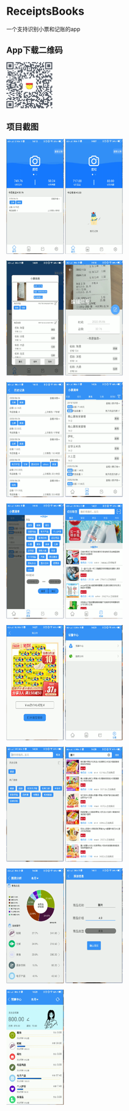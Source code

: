 # ReceiptsBooks
一个支持识别小票和记账的app
## App下载二维码
![img](https://github.com/LuoSPro/ReceiptsBooks/blob/master/photo/receptbooks.png)

## 项目截图
<img src="https://github.com/LuoSPro/ReceiptsBooks/blob/master/photo/1.PNG" alt="img" width="300" height="600" style="zoom:50%;" />           <img src="https://github.com/LuoSPro/ReceiptsBooks/blob/master/photo/2.PNG" alt="img" width="300" height="600" style="zoom:50%;" />

<img src="https://github.com/LuoSPro/ReceiptsBooks/blob/master/photo/3.PNG" alt="img" width="300" height="600" style="zoom:50%;" />           <img src="https://github.com/LuoSPro/ReceiptsBooks/blob/master/photo/4.PNG" alt="img" width="300" height="600" style="zoom:50%;" />

<img src="https://github.com/LuoSPro/ReceiptsBooks/blob/master/photo/5.PNG" alt="img" width="300" height="600" style="zoom:50%;" />           <img src="https://github.com/LuoSPro/ReceiptsBooks/blob/master/photo/6.PNG" alt="img" width="300" height="600" style="zoom:50%;" />

<img src="https://github.com/LuoSPro/ReceiptsBooks/blob/master/photo/7.PNG" alt="img" width="300" height="600" style="zoom:50%;" />           <img src="https://github.com/LuoSPro/ReceiptsBooks/blob/master/photo/8.PNG" alt="img" width="300" height="600" style="zoom:50%;" />

<img src="https://github.com/LuoSPro/ReceiptsBooks/blob/master/photo/9.PNG" alt="img" width="300" height="600" style="zoom:50%;" />           <img src="https://github.com/LuoSPro/ReceiptsBooks/blob/master/photo/10.PNG" alt="img" width="300" height="600" style="zoom:50%;" />

<img src="https://github.com/LuoSPro/ReceiptsBooks/blob/master/photo/11.PNG" alt="img" width="300" height="600" style="zoom:50%;" />           <img src="https://github.com/LuoSPro/ReceiptsBooks/blob/master/photo/12.PNG" alt="img" width="300" height="600" style="zoom:50%;" />

<img src="https://github.com/LuoSPro/ReceiptsBooks/blob/master/photo/13.PNG" alt="img" width="300" height="600" style="zoom:50%;" />           <img src="https://github.com/LuoSPro/ReceiptsBooks/blob/master/photo/14.PNG" alt="img" width="300" height="600" style="zoom:50%;" />

<img src="https://github.com/LuoSPro/ReceiptsBooks/blob/master/photo/15.PNG" alt="img" width="300" height="600" style="zoom:50%;" />
